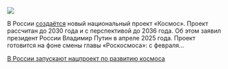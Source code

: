 <!--2025-06-08 12:09:56-->
<div class="yb">
  <div class="rss habr"><img src="https://habrastorage.org/getpro/habr/upload_files/17c/6cd/996/17c6cd99628b852525584c881fda1c50.jpg" /><p>В&nbsp;России <a href="https://%D0%BC" rel="noopener noreferrer nofollow">создаётся</a> новый национальный проект «Космос». Проект рассчитан до 2030&nbsp;года и с&nbsp;перспективой до 2036&nbsp;года. Об&nbsp;этом заявил президент России Владимир Путин в&nbsp;апреле 2025&nbsp;года. Проект готовится на&nbsp;фоне смены главы «Роскосмоса»: с&nbsp;февраля... <p class="titl"><a href="https://habr.com/ru/news/916628/?utm_source=habrahabr&utm_medium=rss&utm_campaign=916628">В России запускают нацпроект по развитию космоса</a></p></div>
</div>

